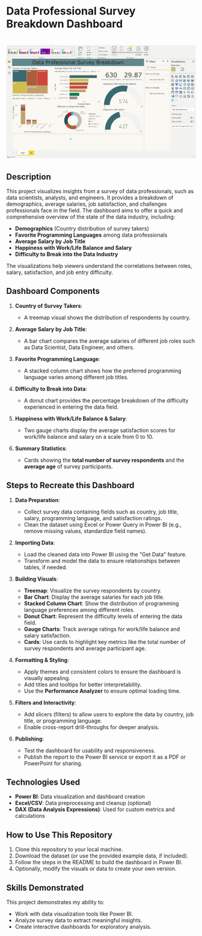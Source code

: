 
# Data Professional Survey Breakdown Dashboard
<h1 align="center">
  <a>
    <img src="./report/report.png" alt="Logo">
  </a>
</h1>

## Description
This project visualizes insights from a survey of data professionals, such as data scientists, analysts, and engineers. It provides a breakdown of demographics, average salaries, job satisfaction, and challenges professionals face in the field. The dashboard aims to offer a quick and comprehensive overview of the state of the data industry, including:

- **Demographics** (Country distribution of survey takers)
- **Favorite Programming Languages** among data professionals
- **Average Salary by Job Title** 
- **Happiness with Work/Life Balance and Salary**
- **Difficulty to Break into the Data Industry**

The visualizations help viewers understand the correlations between roles, salary, satisfaction, and job entry difficulty.

## Dashboard Components
1. **Country of Survey Takers**:  
   - A treemap visual shows the distribution of respondents by country.

2. **Average Salary by Job Title**:  
   - A bar chart compares the average salaries of different job roles such as Data Scientist, Data Engineer, and others.

3. **Favorite Programming Language**:  
   - A stacked column chart shows how the preferred programming language varies among different job titles.

4. **Difficulty to Break into Data**:  
   - A donut chart provides the percentage breakdown of the difficulty experienced in entering the data field.

5. **Happiness with Work/Life Balance & Salary**:  
   - Two gauge charts display the average satisfaction scores for work/life balance and salary on a scale from 0 to 10.

6. **Summary Statistics**:  
   - Cards showing the **total number of survey respondents** and the **average age** of survey participants.

## Steps to Recreate this Dashboard

1. **Data Preparation**:
   - Collect survey data containing fields such as country, job title, salary, programming language, and satisfaction ratings.
   - Clean the dataset using Excel or Power Query in Power BI (e.g., remove missing values, standardize field names).

2. **Importing Data**:
   - Load the cleaned data into Power BI using the "Get Data" feature.
   - Transform and model the data to ensure relationships between tables, if needed.

3. **Building Visuals**:
   - **Treemap**: Visualize the survey respondents by country.
   - **Bar Chart**: Display the average salaries for each job title.
   - **Stacked Column Chart**: Show the distribution of programming language preferences among different roles.
   - **Donut Chart**: Represent the difficulty levels of entering the data field.
   - **Gauge Charts**: Track average ratings for work/life balance and salary satisfaction.
   - **Cards**: Use cards to highlight key metrics like the total number of survey respondents and average participant age.

4. **Formatting & Styling**:
   - Apply themes and consistent colors to ensure the dashboard is visually appealing.
   - Add titles and tooltips for better interpretability.
   - Use the **Performance Analyzer** to ensure optimal loading time.

5. **Filters and Interactivity**:
   - Add slicers (filters) to allow users to explore the data by country, job title, or programming language.
   - Enable cross-report drill-throughs for deeper analysis.

6. **Publishing**:
   - Test the dashboard for usability and responsiveness.
   - Publish the report to the Power BI service or export it as a PDF or PowerPoint for sharing.

## Technologies Used
- **Power BI**: Data visualization and dashboard creation
- **Excel/CSV**: Data preprocessing and cleanup (optional)
- **DAX (Data Analysis Expressions)**: Used for custom metrics and calculations

## How to Use This Repository
1. Clone this repository to your local machine.
2. Download the dataset (or use the provided example data, if included).
3. Follow the steps in the README to build the dashboard in Power BI.
4. Optionally, modify the visuals or data to create your own version.

## Skills Demonstrated
This project demonstrates my ability to:
- Work with data visualization tools like Power BI.
- Analyze survey data to extract meaningful insights.
- Create interactive dashboards for exploratory analysis.
